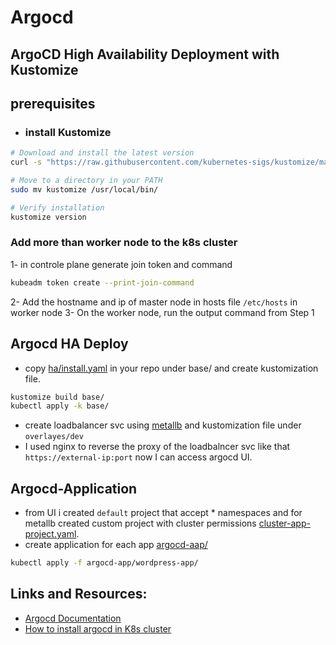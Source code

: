 
# Argocd
## ArgoCD High Availability Deployment with Kustomize

## prerequisites


 - ### install Kustomize
```sh
# Download and install the latest version
curl -s "https://raw.githubusercontent.com/kubernetes-sigs/kustomize/master/hack/install_kustomize.sh" | bash

# Move to a directory in your PATH
sudo mv kustomize /usr/local/bin/

# Verify installation
kustomize version
```
  ### Add more than worker node to the k8s cluster
 1-  in controle plane generate join token and command
 ```sh 
kubeadm token create --print-join-command
 ```
2- Add the hostname and ip of master node in hosts file  `/etc/hosts` in worker node 
3- On the worker node, run the  output command from Step 1

## Argocd HA Deploy
- copy  [ha/install.yaml](https://github.com/argoproj/argo-cd/blob/master/manifests/ha/install.yaml) in your repo under base/ and create kustomization file. 
```sh
kustomize build base/ 
kubectl apply -k base/
```
- create loadbalancer svc using [metallb](https://metallb.io/) and kustomization file under `overlayes/dev`
- I used nginx to reverse the proxy of the loadbalncer svc like that `https://external-ip:port`
now I can access argocd UI.

## Argocd-Application
- from UI i created `default` project that accept * namespaces and for metallb created custom project with cluster permissions [cluster-app-project.yaml](https://github.com/NahlaAbdAlghany/DevOps-Mentorship-Tasks/blob/main/argocd/argocd-apps/wordpress-app/cluster-app-project.yaml). 
- create application for each app [argocd-aap/](https://github.com/NahlaAbdAlghany/DevOps-Mentorship-Tasks/tree/main/argocd/argocd-apps/wordpress-app)
 ```sh
 kubectl apply -f argocd-app/wordpress-app/
 ```


## Links and Resources:
- [Argocd Documentation](https://argo-cd.readthedocs.io/en/release-2.5/operator-manual/installation/)
- [How to install argocd in K8s cluster](https://www.youtube.com/watch?v=NI7rPEN6bGA&t=233s)




